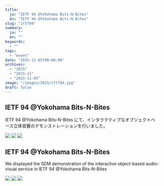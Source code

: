 ```yaml
---
title:
  ja: "IETF 94 @Yokohama Bits-N-Bites"
  en: "IETF 94 @Yokohama Bits-N-Bites"
slug: "iftf94"
summary:
  ja: ""
  en: ""
keywords:
  - ""
tags:
  - "event"
date: "2015-11-05T00:00:00"
archives:
  - "2015"
  - "2015-11"
  - "2015-11-05"
image: "/images/2015/iftf94.jpg"
draft: false
---
```


<!-- 日本語記事ここから -->
<section lang="ja" v-if="$context.locale === 'ja-jp'">

# IETF 94 @Yokohama Bits-N-Bites

IETF 94 @Yokohama Bits-N-Bites にて、インタラクティブなオブジェクトベース立体音響のデモンストレーションを行いました。

<div class="grid grid-rows-1 grid-cols-3 gap-4">
  <a href="/archives/img/IETF94/photo-1.jpg"><img src="/archives/img/IETF94/photo-1.jpg" /></a>
  <a href="/archives/img/IETF94/photo-2.jpg"><img src="/archives/img/IETF94/photo-2.jpg" /></a>
  <a href="/archives/img/IETF94/photo-3.jpg"><img src="/archives/img/IETF94/photo-3.jpg" /></a>
</div>

</section>
<!-- 日本語記事ここまで -->

<!-- English article start -->
<section lang="en" v-else>

# IETF 94 @Yokohama Bits-N-Bites

We displayed the SDM demonstration of the interactive object-based audio-visual service in IETF 94 @Yokohama Bits-N-Bites

<div class="grid grid-rows-1 grid-cols-3 gap-4">
  <a href="/archives/img/IETF94/photo-1.jpg"><img src="/archives/img/IETF94/photo-1.jpg" /></a>
  <a href="/archives/img/IETF94/photo-2.jpg"><img src="/archives/img/IETF94/photo-2.jpg" /></a>
  <a href="/archives/img/IETF94/photo-3.jpg"><img src="/archives/img/IETF94/photo-3.jpg" /></a>
</div>

</section>
<!-- English article end -->
